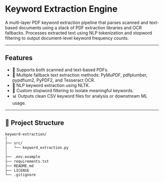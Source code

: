 # Keyword Extraction Engine

A multi-layer PDF keyword extraction pipeline that parses scanned and text-based documents using a stack of PDF extraction libraries and OCR fallbacks. Processes extracted text using NLP tokenization and stopword filtering to output document-level keyword frequency counts.

---

## Features

- 📄 Supports both scanned and text-based PDFs.
- 🧹 Multiple fallback text extraction methods: PyMuPDF, pdfplumber, pypdfium2, PyPDF2, and Tesseract OCR.
- 🧠 NLP keyword extraction using NLTK.
- 🔑 Custom stopword filtering to isolate meaningful keywords.
- 📊 Outputs clean CSV keyword files for analysis or downstream ML usage.

---

## 📂 Project Structure

```bash
keyword-extraction/
│
├── src/
│   └── keyword_extraction.py
│
├── .env.example
├── requirements.txt
├── README.md
├── LICENSE
└── .gitignore
